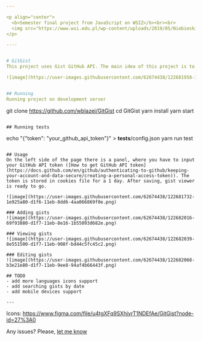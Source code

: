 ```yaml
---

<p align="center">
  <b>Semester final project from JavaScript on WSIZ</b><br><br>
  <img src="https://www.wsi.edu.pl/wp-content/uploads/2019/05/Niebieski-logotyp_new.png">
</p>

----


# GitGist
This project uses Gist GitHub API. The main idea of this project is to create an own GitHub gists viewer. Learn more in [GitHub API Documentation]( https://docs.github.com/en/rest/reference/gists)

![image](https://user-images.githubusercontent.com/62674438/122681958-1edf2580-d1f7-11eb-9282-0ca84a47908a.png)


## Running
Running project on development server
```
git clone https://github.com/wblazej/GitGist
cd GitGist
yarn install
yarn start
```

## Running tests
```
echo "{"token": "your_github_api_token"}" > __tests__/config.json
yarn run test
```

## Usage
On the left side of the page there is a panel, where you have to input your GitHub API token ([How to get GitHub API token](https://docs.github.com/en/github/authenticating-to-github/keeping-your-account-and-data-secure/creating-a-personal-access-token)). The token is stored in cookies file for a 1 day. After saving, gist viewer is ready to go.

![image](https://user-images.githubusercontent.com/62674438/122681732-1e925a80-d1f6-11eb-8dd6-4aa066869f0e.png)

### Adding gists
![image](https://user-images.githubusercontent.com/62674438/122682016-69f93880-d1f7-11eb-8e16-1b55093d682e.png)

### Viewing gists
![image](https://user-images.githubusercontent.com/62674438/122682039-8e551500-d1f7-11eb-908f-bd44c5fc45c2.png)

### Editing gists
![image](https://user-images.githubusercontent.com/62674438/122682068-b3e21e80-d1f7-11eb-9ee8-94af4b66443f.png)

## TODO
- add more languages icons support
- add searching gists by date
- add mobile devices support

---
```


Icons: https://www.figma.com/file/u4tgXFq9SXhjyrT1NDEfAe/GitGist?node-id=27%3A0


Any issues? Please, [let me know](https://github.com/wblazej/GitGist/issues)
